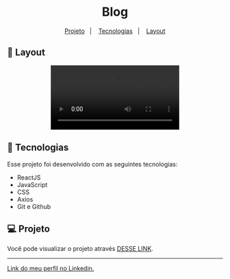 <h1 align="center"> Blog </h1>

<p align="center">
  <a href="#-projeto">Projeto</a>&nbsp;&nbsp;&nbsp;|&nbsp;&nbsp;&nbsp;
  <a href="#-tecnologias">Tecnologias</a>&nbsp;&nbsp;&nbsp;|&nbsp;&nbsp;&nbsp;
  <a href="#-layout">Layout</a>
</p>

## 🔖 Layout

<p align="center">
  <video src="https://user-images.githubusercontent.com/111329429/210656868-499484b7-5460-4357-b383-792121ebdb38.mp4">
</p>

## 🚀 Tecnologias

Esse projeto foi desenvolvido com as seguintes tecnologias:

- ReactJS
- JavaScript
- CSS
- Axios
- Git e Github

## 💻 Projeto

Você pode visualizar o projeto através [DESSE LINK](https://app-blog-posts.netlify.app/).

---

[Link do meu perfil no Linkedin.](https://www.linkedin.com/in/felipe-moises-4a1b58248/)
